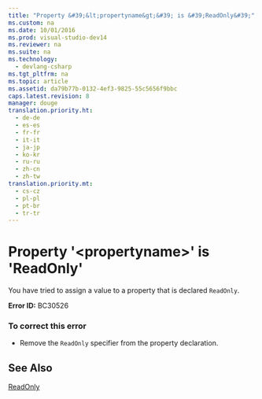 ```yaml
---
title: "Property &#39;&lt;propertyname&gt;&#39; is &#39;ReadOnly&#39;"
ms.custom: na
ms.date: 10/01/2016
ms.prod: visual-studio-dev14
ms.reviewer: na
ms.suite: na
ms.technology: 
  - devlang-csharp
ms.tgt_pltfrm: na
ms.topic: article
ms.assetid: da79b77b-0132-4ef3-9825-55c5656f9bbc
caps.latest.revision: 8
manager: douge
translation.priority.ht: 
  - de-de
  - es-es
  - fr-fr
  - it-it
  - ja-jp
  - ko-kr
  - ru-ru
  - zh-cn
  - zh-tw
translation.priority.mt: 
  - cs-cz
  - pl-pl
  - pt-br
  - tr-tr
---
```

# Property &#39;&lt;propertyname&gt;&#39; is &#39;ReadOnly&#39;
You have tried to assign a value to a property that is declared `ReadOnly`.  
  
 **Error ID:** BC30526  
  
### To correct this error  
  
-   Remove the `ReadOnly` specifier from the property declaration.  
  
## See Also  
 [ReadOnly](../Topic/ReadOnly%20\(Visual%20Basic\).md)